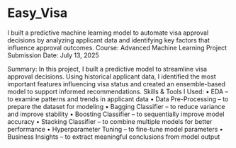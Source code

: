 # Easy_Visa
I built a predictive machine learning model to automate visa approval decisions by analyzing applicant data and identifying key factors that influence approval outcomes.
Course: Advanced Machine Learning
Project Submission Date: July 13, 2025

Summary:
In this project, I built a predictive model to streamline visa approval decisions. Using historical applicant data, I identified the most important features influencing visa status and created an ensemble-based model to support informed recommendations.
Skills & Tools I Used:
	•	EDA – to examine patterns and trends in applicant data
	•	Data Pre-Processing – to prepare the dataset for modeling
	•	Bagging Classifier – to reduce variance and improve stability
	•	Boosting Classifier – to sequentially improve model accuracy
	•	Stacking Classifier – to combine multiple models for better performance
	•	Hyperparameter Tuning – to fine-tune model parameters
	•	Business Insights – to extract meaningful conclusions from model output
